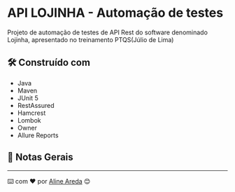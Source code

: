 # API LOJINHA  - Automação de testes

Projeto de automação de testes  de API Rest do software denominado Lojinha, apresentado no treinamento PTQS(Júlio de Lima)

## 🛠️ Construído com
* Java
* Maven
* JUnit 5
* RestAssured
* Hamcrest
* Lombok
* Owner
* Allure Reports


## 📌 Notas Gerais





---
⌨️ com ❤️ por [Aline Areda](https://github.com/AlineAreda) 😊
